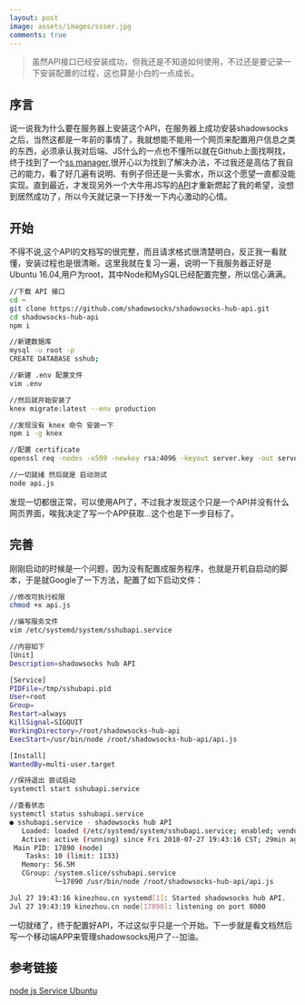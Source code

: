 ```yaml
---
layout: post
image: assets/images/ssser.jpg
comments: true
---
```


>虽然API接口已经安装成功，但我还是不知道如何使用，不过还是要记录一下安装配置的过程，这也算是小白的一点成长。

## 序言
说一说我为什么要在服务器上安装这个API，在服务器上成功安装shadowsocks之后，当然这都是一年前的事情了，我就想能不能用一个网页来配置用户信息之类的东西，必须承认我对后端、JS什么的一点也不懂所以就在Github上面找啊找，终于找到了一个[ss manager](https://github.com/shadowsocks/shadowsocks-manager),很开心以为找到了解决办法，不过我还是高估了我自己的能力，看了好几遍有说明、有例子但还是一头雾水，所以这个愿望一直都没能实现。直到最近，才发现另外一个大牛用JS写的[API](https://github.com/shadowsocks/shadowsocks-hub-api)才重新燃起了我的希望，没想到居然成功了，所以今天就记录一下抒发一下内心激动的心情。

## 开始
不得不说,这个API的文档写的很完整，而且请求格式很清楚明白，反正我一看就懂，安装过程也是很清晰。这里我就在复习一遍，说明一下我服务器正好是Ubuntu 16.04,用户为root，其中Node和MySQL已经配置完整，所以信心满满。

```bash
//下载 API 接口
cd ~
git clone https://github.com/shadowsocks/shadowsocks-hub-api.git
cd shadowsocks-hub-api
npm i

//新建数据库
mysql -u root -p
CREATE DATABASE sshub;

//新建 .env 配置文件
vim .env

//然后就开始安装了
knex migrate:latest --env production

//发现没有 knex 命令 安装一下
npm i -g knex

//配置 certificate
openssl req -nodes -x509 -newkey rsa:4096 -keyout server.key -out server.cert -days 365

//一切就绪 然后就是 启动测试
node api.js

```

发现一切都很正常，可以使用API了，不过我才发现这个只是一个API并没有什么网页界面，唉我决定了写一个APP获取...这个也是下一步目标了。

## 完善
刚刚启动的时候是一个问题，因为没有配置成服务程序，也就是开机自启动的脚本，于是就Google了一下方法，配置了如下启动文件：

```bash
//修改可执行权限
chmod +x api.js

//编写服务文件
vim /etc/systemd/system/sshubapi.service

//内容如下
[Unit]
Description=shadowsocks hub API

[Service]
PIDFile=/tmp/sshubapi.pid
User=root
Group=
Restart=always
KillSignal=SIGQUIT
WorkingDirectory=/root/shadowsocks-hub-api
ExecStart=/usr/bin/node /root/shadowsocks-hub-api/api.js

[Install]
WantedBy=multi-user.target

//保持退出 尝试启动
systemctl start sshubapi.service

//查看状态
systemctl status sshubapi.service
● sshubapi.service - shadowsocks hub API
   Loaded: loaded (/etc/systemd/system/sshubapi.service; enabled; vendor preset: enabled)
   Active: active (running) since Fri 2018-07-27 19:43:16 CST; 29min ago
 Main PID: 17890 (node)
    Tasks: 10 (limit: 1133)
   Memory: 56.5M
   CGroup: /system.slice/sshubapi.service
           └─17890 /usr/bin/node /root/shadowsocks-hub-api/api.js

Jul 27 19:43:16 kinezhou.cn systemd[1]: Started shadowsocks hub API.
Jul 27 19:43:19 kinezhou.cn node[17890]: listening on port 8000

```

一切就绪了，终于配置好API，不过这似乎只是一个开始。下一步就是看文档然后写一个移动端APP来管理shadowsocks用户了--加油。

## 参考链接

[node js Service Ubuntu](https://hackernoon.com/making-node-js-service-always-alive-on-ubuntu-server-e20c9c0808e4)
